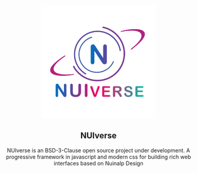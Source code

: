 <p align="center"><img src="https://raw.githubusercontent.com/Nuinalp/nuiverse/master/nuiverse-logo.png" alt="NUIverse logo" width="300"/></p>
<h2 align="center">NUIverse</h2>
<p align="center">NUIverse is an BSD-3-Clause open source project under development. A progressive framework in javascript and modern css for building rich web interfaces based on Nuinalp Design</p>
